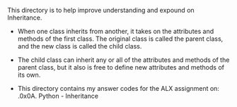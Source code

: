This directory is to help improve understanding and expound on Inheritance.
- When one class inherits from another, it takes on the attributes and methods of the first class. The original class is called the parent class, and the new class is called the child class.
- The child class can inherit any or all of the attributes and methods of the parent class, but it also is free to define new attributes and methods of its own.

- This directory contains my answer codes for the ALX assignment on:
	.0x0A. Python - Inheritance
